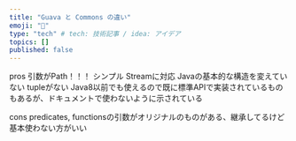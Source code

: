 ```yaml
---
title: "Guava と Commons の違い"
emoji: "🦔"
type: "tech" # tech: 技術記事 / idea: アイデア
topics: []
published: false
---
```

pros
引数がPath！！！
シンプル
Streamに対応
Javaの基本的な構造を変えていない tupleがない
Java8以前でも使えるので既に標準APIで実装されているものもあるが、ドキュメントで使わないように示されている

cons
predicates, functionsの引数がオリジナルのものがある、継承してるけど基本使わない方がいい
